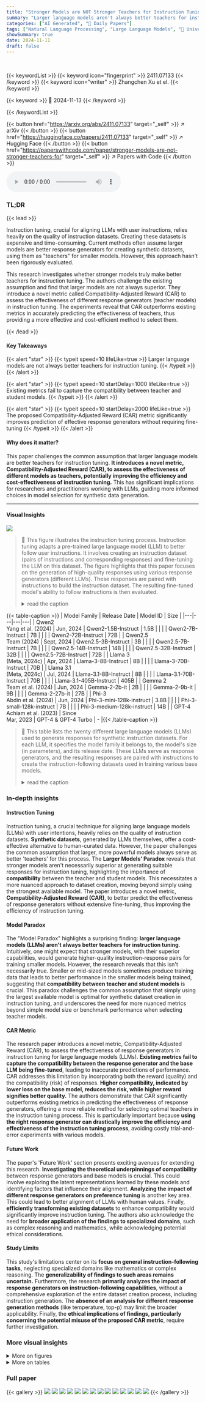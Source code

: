 ```yaml
---
title: "Stronger Models are NOT Stronger Teachers for Instruction Tuning"
summary: "Larger language models aren't always better teachers for instruction tuning; a new metric, CAR, predicts teacher model effectiveness better than existing methods."
categories: ["AI Generated", "🤗 Daily Papers"]
tags: ["Natural Language Processing", "Large Language Models", "🏢 University of Washington",]
showSummary: true
date: 2024-11-11
draft: false
---
```


<br>

{{< keywordList >}}
{{< keyword icon="fingerprint" >}} 2411.07133 {{< /keyword >}}
{{< keyword icon="writer" >}} Zhangchen Xu et el. {{< /keyword >}}
 
{{< keyword >}} 🤗 2024-11-13 {{< /keyword >}}
 
{{< /keywordList >}}

{{< button href="https://arxiv.org/abs/2411.07133" target="_self" >}}
↗ arXiv
{{< /button >}}
{{< button href="https://huggingface.co/papers/2411.07133" target="_self" >}}
↗ Hugging Face
{{< /button >}}
{{< button href="https://paperswithcode.com/paper/stronger-models-are-not-stronger-teachers-for" target="_self" >}}
↗ Papers with Code
{{< /button >}}



<audio controls>
    <source src="https://ai-paper-reviewer.com/2411.07133/podcast.wav" type="audio/wav">
    Your browser does not support the audio element.
</audio>


### TL;DR


{{< lead >}}

Instruction tuning, crucial for aligning LLMs with user instructions, relies heavily on the quality of instruction datasets.  Creating these datasets is expensive and time-consuming.  Current methods often assume larger models are better response generators for creating synthetic datasets, using them as "teachers" for smaller models. However, this approach hasn't been rigorously evaluated. 

This research investigates whether stronger models truly make better teachers for instruction tuning.  The authors challenge the existing assumption and find that larger models are not always superior. They introduce a novel metric called Compatibility-Adjusted Reward (CAR) to assess the effectiveness of different response generators (teacher models) in instruction tuning. The experiments reveal that CAR outperforms existing metrics in accurately predicting the effectiveness of teachers, thus providing a more effective and cost-efficient method to select them.

{{< /lead >}}


#### Key Takeaways

{{< alert "star" >}}
{{< typeit speed=10 lifeLike=true >}} Larger language models are not always better teachers for instruction tuning. {{< /typeit >}}
{{< /alert >}}

{{< alert "star" >}}
{{< typeit speed=10 startDelay=1000 lifeLike=true >}} Existing metrics fail to capture the compatibility between teacher and student models. {{< /typeit >}}
{{< /alert >}}

{{< alert "star" >}}
{{< typeit speed=10 startDelay=2000 lifeLike=true >}} The proposed Compatibility-Adjusted Reward (CAR) metric significantly improves prediction of effective response generators without requiring fine-tuning {{< /typeit >}}
{{< /alert >}}

#### Why does it matter?
This paper challenges the common assumption that larger language models are better teachers for instruction tuning.  **It introduces a novel metric, Compatibility-Adjusted Reward (CAR), to assess the effectiveness of different models as teachers, potentially improving the efficiency and cost-effectiveness of instruction tuning.**  This has significant implications for researchers and practitioners working with LLMs, guiding more informed choices in model selection for synthetic data generation.

------
#### Visual Insights



![](https://arxiv.org/html/2411.07133/x1.png)

> 🔼 This figure illustrates the instruction tuning process.  Instruction tuning adapts a pre-trained large language model (LLM) to better follow user instructions. It involves creating an instruction dataset (pairs of instructions and corresponding responses) and fine-tuning the LLM on this dataset. The figure highlights that this paper focuses on the generation of high-quality responses using various response generators (different LLMs). These responses are paired with instructions to build the instruction dataset.  The resulting fine-tuned model's ability to follow instructions is then evaluated.
> <details>
> <summary>read the caption</summary>
> Figure 1: This figure demonstrates the process of instruction tuning and the scope of this paper.
> </details>





{{< table-caption >}}
| Model Family | Release Date | Model ID | Size |
|---|---|---|---| 
| Qwen2<br>Yang et al. (2024) | Jun, 2024 | Qwen2-1.5B-Instruct | 1.5B |
|  |  | Qwen2-7B-Instruct | 7B |
|  |  | Qwen2-72B-Instruct | 72B |
| Qwen2.5<br>Team (2024) | Sept, 2024 | Qwen2.5-3B-Instruct | 3B |
|  |  | Qwen2.5-7B-Instruct | 7B |
|  |  | Qwen2.5-14B-Instruct | 14B |
|  |  | Qwen2.5-32B-Instruct | 32B |
|  |  | Qwen2.5-72B-Instruct | 72B |
| Llama 3<br>(Meta, 2024c) | Apr, 2024 | Llama-3-8B-Instruct | 8B |
|  |  | Llama-3-70B-Instruct | 70B |
| Llama 3.1<br>(Meta, 2024c) | Jul, 2024 | Llama-3.1-8B-Instruct | 8B |
|  |  | Llama-3.1-70B-Instruct | 70B |
|  |  | Llama-3.1-405B-Instruct | 405B |
| Gemma 2<br>Team et al. (2024) | Jun, 2024 | Gemma-2-2b-it | 2B |
|  |  | Gemma-2-9b-it | 9B |
|  |  | Gemma-2-27b-it | 27B |
| Phi-3<br>Abdin et al. (2024) | Jun, 2024 | Phi-3-mini-128k-instruct | 3.8B |
|  |  | Phi-3-small-128k-instruct | 7B |
|  |  | Phi-3-medium-128k-instruct | 14B |
| GPT-4<br>Achiam et al. (2023) | Since<br>Mar, 2023 | GPT-4 & GPT-4 Turbo | - |{{< /table-caption >}}

> 🔼 This table lists the twenty different large language models (LLMs) used to generate responses for synthetic instruction datasets.  For each LLM, it specifies the model family it belongs to, the model's size (in parameters), and its release date.  These LLMs serve as response generators, and the resulting responses are paired with instructions to create the instruction-following datasets used in training various base models.
> <details>
> <summary>read the caption</summary>
> Table 1: Overview of 20 response generators used in our study.
> </details>





### In-depth insights


#### Instruction Tuning
Instruction tuning, a crucial technique for aligning large language models (LLMs) with user intentions, heavily relies on the quality of instruction datasets.  **Synthetic datasets**, generated by LLMs themselves, offer a cost-effective alternative to human-curated data. However, the paper challenges the common assumption that larger, more powerful models always serve as better 'teachers' for this process.  The **Larger Models' Paradox** reveals that stronger models aren't necessarily superior at generating suitable responses for instruction tuning, highlighting the importance of **compatibility** between the teacher and student models.  This necessitates a more nuanced approach to dataset creation, moving beyond simply using the strongest available model.  The paper introduces a novel metric, **Compatibility-Adjusted Reward (CAR)**, to better predict the effectiveness of response generators without extensive fine-tuning, thus improving the efficiency of instruction tuning.

#### Model Paradox
The "Model Paradox" highlights a surprising finding: **larger language models (LLMs) aren't always better teachers for instruction tuning**.  Intuitively, one might expect that stronger models, with their superior capabilities, would generate higher-quality instruction-response pairs for training smaller models. However, the research reveals that this isn't necessarily true.  Smaller or mid-sized models sometimes produce training data that leads to better performance in the smaller models being trained, suggesting that **compatibility between teacher and student models** is crucial.  This paradox challenges the common assumption that simply using the largest available model is optimal for synthetic dataset creation in instruction tuning, and underscores the need for more nuanced metrics beyond simple model size or benchmark performance when selecting teacher models.

#### CAR Metric
The research paper introduces a novel metric, Compatibility-Adjusted Reward (CAR), to assess the effectiveness of response generators in instruction tuning for large language models (LLMs).  **Existing metrics fail to capture the compatibility between the response generator and the base LLM being fine-tuned**, leading to inaccurate predictions of performance.  CAR addresses this limitation by incorporating both the reward (quality) and the compatibility (risk) of responses.  **Higher compatibility, indicated by lower loss on the base model, reduces the risk, while higher reward signifies better quality.**  The authors demonstrate that CAR significantly outperforms existing metrics in predicting the effectiveness of response generators, offering a more reliable method for selecting optimal teachers in the instruction tuning process.  This is particularly important because **using the right response generator can drastically improve the efficiency and effectiveness of the instruction tuning process**, avoiding costly trial-and-error experiments with various models.

#### Future Work
The paper's 'Future Work' section presents exciting avenues for extending this research.  **Investigating the theoretical underpinnings of compatibility** between response generators and base models is crucial. This could involve exploring the latent representations learned by these models and identifying factors that influence their alignment.  **Analyzing the impact of different response generators on preference tuning** is another key area. This could lead to better alignment of LLMs with human values.  Finally, **efficiently transforming existing datasets** to enhance compatibility would significantly improve instruction tuning.  The authors also acknowledge the need for **broader application of the findings to specialized domains**, such as complex reasoning and mathematics, while acknowledging potential ethical considerations.

#### Study Limits
This study's limitations center on its **focus on general instruction-following tasks**, neglecting specialized domains like mathematics or complex reasoning.  The **generalizability of findings to such areas remains uncertain.**  Furthermore, the research **primarily analyzes the impact of response generators on instruction-following capabilities**, without a comprehensive exploration of the entire dataset creation process, including instruction generation.  The **absence of an analysis for different response generation methods** (like temperature, top-p) may limit the broader applicability. Finally, the **ethical implications of findings, particularly concerning the potential misuse of the proposed CAR metric**, require further investigation.


### More visual insights

<details>
<summary>More on figures
</summary>


![](https://arxiv.org/html/2411.07133/x2.png)

> 🔼 This figure displays the average performance results for five base language models that have been fine-tuned using instruction datasets generated by 20 different response generators. The response generators represent seven distinct model families. The x-axis categorizes the response generators by their family and size, while the y-axis represents the average performance score. The color-coding helps differentiate the various model families, with darker shades indicating larger models within each family.  The figure visually demonstrates the effect that different response generators have on the performance of the fine-tuned base models.
> <details>
> <summary>read the caption</summary>
> Figure 2: Average performance of five base models fine-tuned on various response generators across six model families. We use different colors to distinguish between model families, with darker bars indicating larger response generators within each family.
> </details>



![](https://arxiv.org/html/2411.07133/x3.png)

> 🔼 This figure displays the results of an experiment investigating how different sampling methods affect the quality of responses generated by a large language model (LLM).  The experiment uses Gemma-2-9b-it as the response generator, which creates responses to a set of instructions. These responses are then used to fine-tune a smaller base model, Llama-3.1-Minitron-4B, via supervised fine-tuning. The figure shows the average performance of the fine-tuned model across various temperature and top-p settings, which are hyperparameters controlling the randomness of the LLM's output. Higher temperature and top-p values generally lead to more diverse and creative, but potentially less coherent, responses. The experiment aims to determine the optimal sampling strategy for generating high-quality training data for instruction tuning.
> <details>
> <summary>read the caption</summary>
> Figure 3: This figure demonstrates the impact of different sampling hyper-parameters when generating responses. We use Gemma-2-9b-it as the response generator. All models are supervised-fine-tuned on the Llama-3.1-Minitron-4B base model.
> </details>



![](https://arxiv.org/html/2411.07133/x4.png)

> 🔼 Figure 4 presents the average reward scores obtained from three different reward models (ArmoRM-Llama3-8B-v0.1, Skywork-Reward-Llama-3.1-8B, and Skywork-Reward-Gemma-2-27B) for responses generated by various LLMs. The x-axis displays the response generators, categorized by model family and size, while the y-axis shows the average reward. This visualization helps in assessing the quality of responses produced by different LLMs when used as response generators in instruction tuning. The figure highlights the varying performance of different models as response generators in terms of the quality of their generated responses as evaluated by human preferences via reward models.
> <details>
> <summary>read the caption</summary>
> Figure 4: This figures demonstrates the response quality measured by three reward models.
> </details>



![](https://arxiv.org/html/2411.07133/x5.png)

> 🔼 This pie chart visualizes the distribution of instruction types within the Magpie-100K dataset, a subset of 100,000 high-quality instructions used in the study.  The dataset is categorized into several task types, illustrating the variety of instructions included.  This breakdown helps to understand the diversity of the data used to train and evaluate the instruction-tuned language models.
> <details>
> <summary>read the caption</summary>
> Figure 5: Task categories of the Magpie-100K instruction set used in our study.
> </details>



![](https://arxiv.org/html/2411.07133/x6.png)

> 🔼 Figure 6 presents a bar chart illustrating the average length, measured in tokens, of responses generated by various Large Language Models (LLMs) used as response generators in the creation of synthetic instruction datasets.  The x-axis categorizes the different LLMs, while the y-axis represents the average response length.  The chart allows for a comparison of the output lengths produced by different models, highlighting variations in response brevity and verbosity.
> <details>
> <summary>read the caption</summary>
> Figure 6: Average Output Length of synthetic datasets generated using different response generators (measured in Tokens).
> </details>



![](https://arxiv.org/html/2411.07133/x7.png)

> 🔼 This figure shows the average response perplexity (PPL) and instruction following difficulty (IFD), both calculated using GPT-2, across different response generators.  The x-axis represents the various response generators used, categorized by model family. The y-axis shows the average PPL and IFD scores. This visualization helps to understand how the quality and difficulty of responses generated by different models vary. Lower PPL indicates higher response quality, while lower IFD suggests less difficulty in following the instructions.
> <details>
> <summary>read the caption</summary>
> Figure 7: PPL-GPT2 and IFD-GPT2.
> </details>



![](https://arxiv.org/html/2411.07133/x8.png)

> 🔼 This figure displays the perplexity scores (PPL-Self) calculated using each of the five base language models.  The perplexity measures how well each base model predicts the responses generated by different response generators across six model families (Phi-3, Gemma 2, Llama 3, Llama 3.1, Qwen2, and Qwen2.5). The x-axis represents the various response generators within the model families, while the y-axis shows the perplexity values. Lower perplexity indicates better prediction of the generated responses by the corresponding base model.
> <details>
> <summary>read the caption</summary>
> Figure 8: PPL-Self of five base models.
> </details>



![](https://arxiv.org/html/2411.07133/x9.png)

> 🔼 This figure displays the Instruction Following Difficulty (IFD) scores, calculated using each base model itself (IFD-Self), for five different base language models.  Each base model was evaluated using instruction-response pairs generated by twenty different response generators spanning across seven model families: Qwen2, Qwen2.5, Llama 3, Llama 3.1, Gemma 2, Phi-3, and GPT-4.  The x-axis represents the different response generators, grouped by model family, and ordered by increasing size. The y-axis represents the IFD-Self score.  Lower IFD-Self scores indicate that the responses generated by the model were easier for the corresponding base model to process, suggesting better compatibility. The purpose of the figure is to show the compatibility between response generators and different base models, in the context of instruction tuning, thereby helping to explain the Larger Models' Paradox.
> <details>
> <summary>read the caption</summary>
> Figure 9: IFD-Self of five base models.
> </details>



</details>




<details>
<summary>More on tables
</summary>


{{< table-caption >}}
| Response | AlpacaEval 2 | AlpacaEval 2 | Arena-Hard | AP |
|---|---|---|---|---|
| **Generator Model** | LC (%) | WR (%) | WR (%) | (%) |
| Gemma-2-9b-it | 16.09 | 13.70 | 13.7 | 14.90 |
| Gemma-2-27b-it | 13.93 | 13.31 | 12.4 | 13.17 |
| Llama-3-70b-Instruct | 10.55 | 10.68 | 6.7 | 8.62 |
| Llama-3.1-70b-Instruct | 9.52 | 10.10 | 8.3 | 8.91 |
| Qwen2.5-7B-Instruct | 13.50 | 14.33 | 10.6 | 12.05 |
| Qwen2.5-72B-Instruct | **19.20** | **21.01** | **13.1** | **16.15** |
| GPT-4 | 6.63 | 5.70 | 4.8 | 5.72 |{{< /table-caption >}}
> 🔼 This table presents a comparison of the performance of various Large Language Models (LLMs) when used as response generators in instruction tuning.  Specifically, it focuses on GPT-4 (a closed-source model) and several state-of-the-art open-source LLMs. The performance is evaluated by fine-tuning a Llama-3.1-Minitron-4B base model using instruction datasets generated by each of these LLMs as response generators.  The table shows the AlpacaEval 2 LC (Length-Controlled Win Rate), AlpacaEval 2 WR (Win Rate), Arena-Hard WR, and the average performance (AP) across these metrics for each LLM, allowing for a direct comparison of their effectiveness in this role.
> <details>
> <summary>read the caption</summary>
> Table 2: This table compares the performance of GPT-4 and other state-of-the-art open source LLMs as the response generator. All models are supervised-fine-tuned on the Llama-3.1-Minitron-4B base model.
> </details>

{{< table-caption >}}
| Base Model | Method | AlpacaEval 2 LC (%) | AlpacaEval 2 WR (%) | Arena-Hard WR (%) | AP (%) |
|---|---|---|---|---|---|---|
| Llama-3.1-Minitron-4B | Best-of-N | **15.94** | **15.14** | **11.9** | **13.92** |
|  | Worst-of-N | 13.02 | 12.66 | 11.0 | 12.01 |
|  | Sampling | 15.71 | 14.81 | 11.8 | 13.755 |
|  | Greedy | 16.13 | 14.51 | 11.0 | 13.565 |
| Qwen2.5-3B-Instruct | Best-of-N | **13.83** | **13.57** | **21.0** | **17.415** |
|  | Worst-of-N | 12.37 | 12.54 | 17.9 | 15.135 |
|  | Sampling | 13.43 | 13.29 | 20.1 | 16.765 |
|  | Greedy | 13.78 | 13.57 | 19.4 | 16.59 |{{< /table-caption >}}
> 🔼 This table presents the results of an experiment evaluating the effect of reject sampling on the performance of instruction-tuned language models.  Reject sampling is a technique used to improve the quality of generated responses by discarding samples below a certain quality threshold. The table shows the average performance across various evaluation metrics for models trained using both reject sampling and greedy sampling (without rejection).  The models were fine-tuned on a synthetic dataset using a specific response generator, Gemma-2-9b-it, for different base models. Performance is measured across the AlpacaEval 2 benchmark (using Length Controlled Win Rate and Win Rate) and the Arena-Hard benchmark (using Win Rate). The metrics show how reject sampling impacts the instruction-following capabilities of models trained on synthetic datasets generated under different sampling approaches. 
> <details>
> <summary>read the caption</summary>
> Table 3: This table investigates the impact of reject sampling on model performance.
> </details>

{{< table-caption >}}
| Base Models | Reward |  |  | Difficulty |  |  |  | Response Length | CAR |
|---|---|---|---|---|---|---|---|---|---|---|
| **Base Models** | **Reward** |  |  | **Difficulty** |  |  |  | **Response Length** | **CAR** |
|  | ℛℳ₁ | ℛℳ₂ | ℛℳ₃ | IFD-GPT2 | IFD-Self | PPL-GPT2 | PPL-Self |  |  |
| **Qwen2-1.5B** | 0.5526 | 0.7895 | 0.8754 | 0.7088 | 0.7719 | 0.1473 | 0.5596 | 0.5404 | **0.8842** |
| **Gemma 2-2B** | 0.5526 | 0.7982 | 0.8842 | 0.8281 | 0.8930 | 0.1614 | 0.4351 | 0.6298 | **0.9000** |
| **Qwen2.5-3B** | 0.4526 | 0.7351 | 0.7456 | 0.7386 | 0.8088 | 0.0456 | -0.0614 | 0.6088 | **0.8105** |
| **Llama 3.2-3B** | 0.6088 | 0.8105 | **0.9088** | 0.7632 | 0.8579 | 0.0456 | 0.6018 | 0.5877 | 0.9053 |
| **Llama-3.1-Minitron-4B** | 0.6632 | 0.8860 | 0.9386 | 0.7491 | 0.8555 | 0.1579 | 0.6263 | 0.5807 | **0.9439** |
| **Average** | 0.5660 | 0.8039 | 0.8705 | 0.7575 | 0.8374 | 0.1116 | 0.4323 | 0.5895 | **0.8888** |{{< /table-caption >}}
> 🔼 Table 4 presents Spearman's rank correlation coefficients (ρ) to compare different metrics for evaluating response generators.  The metrics include three reward models (ArmoRM-Llama3-8B-v0.1, Skywork-Reward-Llama-3.1-8B, and Skywork-Reward-Gemma-2-27B), instruction-following difficulty metrics (IFD-GPT2, IFD-Self, PPL-GPT2, PPL-Self), and response length.  The table shows the correlation between each metric's ranking of response generators and the actual average performance (AP) achieved after fine-tuning five different base models using instruction datasets generated by those response generators.  The key finding is that the proposed Compatibility-Adjusted Reward (CAR) metric exhibits the strongest correlation, indicating its superior ability to predict the effectiveness of a response generator based on its compatibility with the base model.
> <details>
> <summary>read the caption</summary>
> Table 4: Spearman’s rank correlation coefficient (ρ𝜌\rhoitalic_ρ) for different measurement metrics. Here ℛ⁢ℳ1ℛsubscriptℳ1\mathcal{RM}_{1}caligraphic_R caligraphic_M start_POSTSUBSCRIPT 1 end_POSTSUBSCRIPT, ℛ⁢ℳ2ℛsubscriptℳ2\mathcal{RM}_{2}caligraphic_R caligraphic_M start_POSTSUBSCRIPT 2 end_POSTSUBSCRIPT , ℛ⁢ℳ3ℛsubscriptℳ3\mathcal{RM}_{3}caligraphic_R caligraphic_M start_POSTSUBSCRIPT 3 end_POSTSUBSCRIPT are reward models ArmoRM-Llama3-8B-v0.1, Skywork-Reward-Llama-3.1-8B, and Skywork-Reward-Gemma-2-27B respectively. We observe that our proposed CAR shows the highest correlation between the effectiveness of the response generator and the instruction-following capabilities of fine-tuned base models.
> </details>

{{< table-caption >}}
| Hyper-parameter | Value |
|---|---| 
| Learning Rate | 2e-05 |
| Number of Epochs | 2 |
| Number of Devices | 4 |
| Per-device Batch Size | 1 |
| Gradient Accumulation Steps | 8 |
| Effective Batch Size | 32 |
| Optimizer | Adamw |
| Learning Rate Scheduler | cosine |
| Warmup Steps | 100 |
| Max Sequence Length | 4096 |{{< /table-caption >}}
> 🔼 This table details the hyperparameters used in the supervised fine-tuning process of the language models.  It includes the learning rate, number of epochs, batch size, optimizer, learning rate scheduler, and other parameters relevant to the training process.
> <details>
> <summary>read the caption</summary>
> Table 5: This table shows the hyper-parameters for supervised fine-tuning.
> </details>

{{< table-caption >}}
| Base Model | Metric | Phi-3 Mini | Phi-3 Small | Phi-3 Medium | Phi-3 2B | Gemma 2 2B | Gemma 2 9B | Gemma 2 27B | Llama 3 8B | Llama 3 70B | Llama 3.1 405B | Llama 3.1 1.5B | Llama 3.1 7B | Llama 3.1 72B | Qwen2 3B | Qwen2 7B | Qwen2 14B | Qwen2 32B | Qwen2 72B | Qwen2.5 3B | Qwen2.5 7B | Qwen2.5 14B | Qwen2.5 32B | Qwen2.5 72B |
|---|---|---|---|---|---|---|---|---|---|---|---|---|---|---|---|---|---|---|---|---|---|---|---|---|
| Qwen2-1.5B | AE 2 WR | 3.65 | 3.64 | 2.80 | 5.34 | 6.13 | 5.49 | 3.39 | 3.74 | 2.76 | 3.49 | 3.09 | 2.83 | 4.09 | 3.35 | 5.60 | 6.84 | 5.13 | 5.65 | 7.03 |
|  | AE 2 LC | 2.85 | 2.98 | 2.18 | 4.16 | 5.60 | 4.99 | 2.64 | 3.10 | 2.10 | 2.74 | 2.36 | 2.68 | 3.47 | 2.82 | 4.50 | 5.66 | 4.38 | 4.96 | 5.83 |
|  | AH | 1.8 | 1.8 | 1.2 | 4.4 | 5.2 | 4.5 | 1.9 | 2.6 | 2.2 | 2.8 | 2.4 | 1.0 | 3.3 | 1.8 | 2.6 | 4.3 | 4.4 | 3.7 | 4.8 |
| Gemma 2-2B | AE 2 WR | 6.60 | 6.54 | 4.54 | 16.88 | 11.83 | 12.09 | 7.09 | 8.49 | 7.20 | 9.45 | 8.92 | 2.14 | 7.11 | 6.07 | 7.91 | 12.00 | 8.07 | 9.19 | 16.68 |
|  | AE 2 LC | 5.90 | 5.89 | 3.99 | 12.93 | 12.51 | 13.09 | 5.70 | 7.13 | 5.63 | 7.32 | 7.11 | 1.91 | 6.45 | 5.46 | 6.84 | 10.94 | 7.53 | 8.77 | 13.85 |
|  | AH | 3.3 | 4.1 | 2.6 | 12.9 | 9.3 | 9.9 | 5.2 | 5.6 | 4.9 | 5.8 | 5.8 | 0.9 | 5.7 | 3.4 | 6.5 | 7.1 | 8.4 | 6.9 | 9.6 |
| Qwen2.5-3B | AE 2 WR | 8.19 | 7.79 | 5.97 | 10.52 | 13.57 | 10.01 | 8.07 | 10.17 | 7.91 | 9.68 | 9.12 | 2.98 | 8.54 | 6.86 | 16.22 | 12.76 | 10.32 | 11.71 | 18.42 |
|  | AE 2 LC | 7.22 | 7.29 | 5.49 | 9.58 | 13.78 | 10.18 | 7.85 | 9.37 | 7.22 | 8.94 | 8.59 | 2.54 | 7.98 | 6.59 | 14.79 | 11.89 | 10.28 | 11.65 | 16.41 |
|  | AH | 10.5 | 11.0 | 8.3 | 11.8 | 19.4 | 19.6 | 9.7 | 11.4 | 10.9 | 13.8 | 12.7 | 2.1 | 14.4 | 10.6 | 24.8 | 20.4 | 17.9 | 19.9 | 21.2 |
| Llama-3.2-3B | AE 2 WR | 4.88 | 3.54 | 3.05 | 8.89 | 11.45 | 10.58 | 4.67 | 5.45 | 4.26 | 6.68 | 6.44 | 1.72 | 6.23 | 5.13 | 6.09 | 7.72 | 6.82 | 7.10 | 12.12 |
|  | AE 2 LC | 4.11 | 2.95 | 2.37 | 7.49 | 10.60 | 9.79 | 3.79 | 4.52 | 3.17 | 5.19 | 5.17 | 1.28 | 5.41 | 4.49 | 5.11 | 6.63 | 5.92 | 6.32 | 9.99 |
|  | AH | 3.3 | 4.1 | 2.6 | 9.0 | 10.9 | 8.5 | 5.1 | 6.5 | 3.6 | 5.7 | 5.3 | 0.6 | 5.6 | 4.0 | 7.2 | 9.8 | 9.5 | 8.9 | 10.8 |
| Llama-3.1-Minitron-4B | AE 2 WR | 6.35 | 7.11 | 4.83 | 11.80 | 14.50 | 11.90 | 6.11 | 9.87 | 8.24 | 9.61 | 10.03 | 2.30 | 7.84 | 8.45 | 10.27 | 12.05 | 11.30 | 11.65 | 19.58 |
|  | AE 2 LC | 5.74 | 6.61 | 4.31 | 10.37 | 16.13 | 12.34 | 4.80 | 8.93 | 6.96 | 8.52 | 9.23 | 2.03 | 7.31 | 8.11 | 9.17 | 11.12 | 10.89 | 11.13 | 17.77 |
|  | AH | 3.9 | 4.5 | 3.6 | 10.7 | 11.0 | 11.9 | 4.7 | 6.0 | 6.0 | 5.6 | 6.2 | 0.9 | 6.4 | 5.1 | 8.3 | 9.2 | 11.1 | 10.2 | 12.2 |{{< /table-caption >}}
> 🔼 Table 6 presents a detailed breakdown of the performance of various base language models after being fine-tuned using instruction datasets generated by a diverse set of response generators.  The performance is evaluated using two benchmark metrics: AlpacaEval 2 (AE2) and Arena-Hard (AH).  AE2 and AH each provide a win rate (WR) and, in the case of AE2, a length-controlled win rate (LC) score for each model and response generator combination. This allows for a comprehensive comparison of different model and generator pairings across the two benchmarks.
> <details>
> <summary>read the caption</summary>
> Table 6: This table details benchmark scores of AE2 and AH when tuning different base models with diverse response generators.
> </details>

</details>




### Full paper

{{< gallery >}}
<img src="https://ai-paper-reviewer.com/2411.07133/1.png" class="grid-w50 md:grid-w33 xl:grid-w25" />
<img src="https://ai-paper-reviewer.com/2411.07133/2.png" class="grid-w50 md:grid-w33 xl:grid-w25" />
<img src="https://ai-paper-reviewer.com/2411.07133/3.png" class="grid-w50 md:grid-w33 xl:grid-w25" />
<img src="https://ai-paper-reviewer.com/2411.07133/4.png" class="grid-w50 md:grid-w33 xl:grid-w25" />
<img src="https://ai-paper-reviewer.com/2411.07133/5.png" class="grid-w50 md:grid-w33 xl:grid-w25" />
<img src="https://ai-paper-reviewer.com/2411.07133/6.png" class="grid-w50 md:grid-w33 xl:grid-w25" />
<img src="https://ai-paper-reviewer.com/2411.07133/7.png" class="grid-w50 md:grid-w33 xl:grid-w25" />
<img src="https://ai-paper-reviewer.com/2411.07133/8.png" class="grid-w50 md:grid-w33 xl:grid-w25" />
<img src="https://ai-paper-reviewer.com/2411.07133/9.png" class="grid-w50 md:grid-w33 xl:grid-w25" />
<img src="https://ai-paper-reviewer.com/2411.07133/10.png" class="grid-w50 md:grid-w33 xl:grid-w25" />
<img src="https://ai-paper-reviewer.com/2411.07133/11.png" class="grid-w50 md:grid-w33 xl:grid-w25" />
<img src="https://ai-paper-reviewer.com/2411.07133/12.png" class="grid-w50 md:grid-w33 xl:grid-w25" />
<img src="https://ai-paper-reviewer.com/2411.07133/13.png" class="grid-w50 md:grid-w33 xl:grid-w25" />
<img src="https://ai-paper-reviewer.com/2411.07133/14.png" class="grid-w50 md:grid-w33 xl:grid-w25" />
{{< /gallery >}}